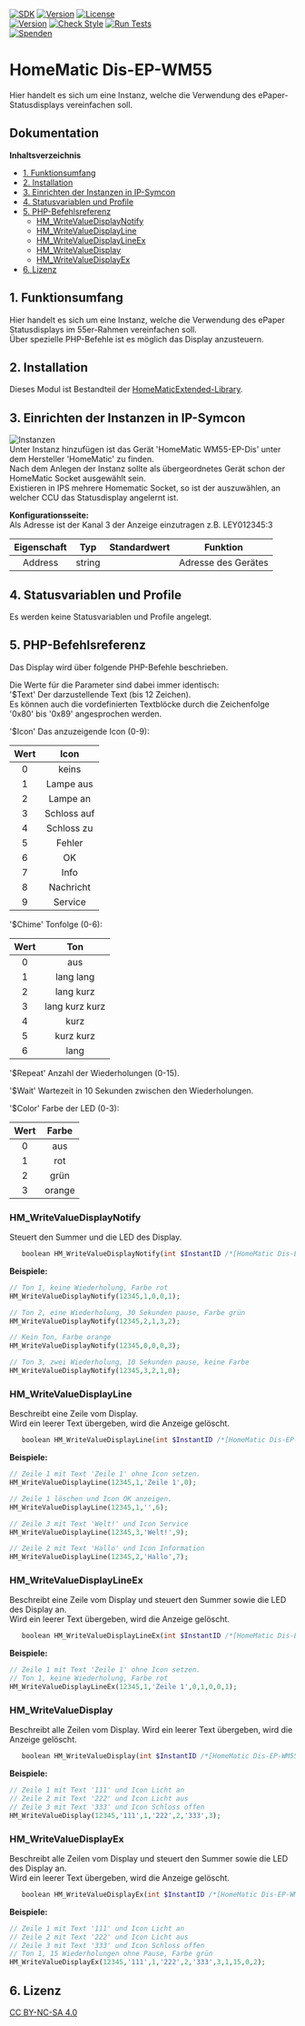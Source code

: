 [![SDK](https://img.shields.io/badge/Symcon-PHPModul-red.svg)](https://www.symcon.de/service/dokumentation/entwicklerbereich/sdk-tools/sdk-php/)
[![Version](https://img.shields.io/badge/Modul%20version-3.71-blue.svg)]()
[![License](https://img.shields.io/badge/License-CC%20BY--NC--SA%204.0-green.svg)](https://creativecommons.org/licenses/by-nc-sa/4.0/)  
[![Version](https://img.shields.io/badge/Symcon%20Version-6.1%20%3E-green.svg)](https://community.symcon.de/t/ip-symcon-6-1-stable-changelog/40276-IP-Symcon-5-1-%28Stable%29-Changelog)
[![Check Style](https://github.com/Nall-chan/HomematicExtended/workflows/Check%20Style/badge.svg)](https://github.com/Nall-chan/HomematicExtended/actions) [![Run Tests](https://github.com/Nall-chan/HomematicExtended/workflows/Run%20Tests/badge.svg)](https://github.com/Nall-chan/HomematicExtended/actions)   
[![Spenden](https://www.paypalobjects.com/de_DE/DE/i/btn/btn_donate_SM.gif)](../README.md#6-spenden) 

# HomeMatic Dis-EP-WM55  <!-- omit in toc -->
   Hier handelt es sich um eine Instanz, welche die Verwendung des ePaper-Statusdisplays vereinfachen soll.  

## Dokumentation <!-- omit in toc -->

**Inhaltsverzeichnis**

- [1. Funktionsumfang](#1-funktionsumfang)
- [2. Installation](#2-installation)
- [3. Einrichten der Instanzen in IP-Symcon](#3-einrichten-der-instanzen-in-ip-symcon)
- [4. Statusvariablen und Profile](#4-statusvariablen-und-profile)
- [5. PHP-Befehlsreferenz](#5-php-befehlsreferenz)
  - [HM_WriteValueDisplayNotify](#hm_writevaluedisplaynotify)
  - [HM_WriteValueDisplayLine](#hm_writevaluedisplayline)
  - [HM_WriteValueDisplayLineEx](#hm_writevaluedisplaylineex)
  - [HM_WriteValueDisplay](#hm_writevaluedisplay)
  - [HM_WriteValueDisplayEx](#hm_writevaluedisplayex)
- [6. Lizenz](#6-lizenz)

## 1. Funktionsumfang

   Hier handelt es sich um eine Instanz, welche die Verwendung des ePaper Statusdisplays im 55er-Rahmen vereinfachen soll.  
   Über spezielle PHP-Befehle ist es möglich das Display anzusteuern.  

## 2. Installation

Dieses Modul ist Bestandteil der [HomeMaticExtended-Library](../).  

## 3. Einrichten der Instanzen in IP-Symcon


![Instanzen](../docs/HMExtendedInstanzen.png)  
   Unter Instanz hinzufügen ist das Gerät 'HomeMatic WM55-EP-Dis' unter dem Hersteller 'HomeMatic' zu finden.  
   Nach dem Anlegen der Instanz sollte als übergeordnetes Gerät schon der HomeMatic Socket ausgewählt sein.  
   Existieren in IPS mehrere Homematic Socket, so ist der auszuwählen, an welcher CCU das Statusdisplay angelernt ist.  

**Konfigurationsseite:**  
   Als Adresse ist der Kanal 3 der Anzeige einzutragen z.B. LEY012345:3  

| Eigenschaft |  Typ   | Standardwert |      Funktion       |
| :---------: | :----: | :----------: | :-----------------: |
|   Address   | string |              | Adresse des Gerätes |


## 4. Statusvariablen und Profile  

   Es werden keine Statusvariablen und Profile angelegt.  


## 5. PHP-Befehlsreferenz

   Das Display wird über folgende PHP-Befehle beschrieben.  

   Die Werte für die Parameter sind dabei immer identisch:  
   '$Text' Der darzustellende Text (bis 12 Zeichen).  
       Es können auch die vordefinierten Textblöcke durch die Zeichenfolge '0x80' bis '0x89' angesprochen werden.  

   '$Icon' Das anzuzeigende Icon (0-9):  

| Wert  |    Icon     |
| :---: | :---------: |
|   0   |    keins    |
|   1   |  Lampe aus  |
|   2   |  Lampe an   |
|   3   | Schloss auf |
|   4   | Schloss zu  |
|   5   |   Fehler    |
|   6   |     OK      |
|   7   |    Info     |
|   8   |  Nachricht  |
|   9   |   Service   |

   '$Chime' Tonfolge (0-6):  

| Wert  |      Ton       |
| :---: | :------------: |
|   0   |      aus       |
|   1   |   lang lang    |
|   2   |   lang kurz    |
|   3   | lang kurz kurz |
|   4   |      kurz      |
|   5   |   kurz kurz    |
|   6   |      lang      |

   '$Repeat' Anzahl der Wiederholungen (0-15).  

   '$Wait' Wartezeit in 10 Sekunden zwischen den Wiederholungen.  

   '$Color' Farbe der LED (0-3):  

| Wert  | Farbe  |
| :---: | :----: |
|   0   |  aus   |
|   1   |  rot   |
|   2   |  grün  |
|   3   | orange |


   
### HM_WriteValueDisplayNotify  

Steuert den Summer und die LED des Display.  

 ```php
    boolean HM_WriteValueDisplayNotify(int $InstantID /*[HomeMatic Dis-EP-WM55]*/,int $Chime, int $Repeat, int $Wait, int $Color)
```  

**Beispiele:**  

```php
// Ton 1, keine Wiederholung, Farbe rot
HM_WriteValueDisplayNotify(12345,1,0,0,1);

// Ton 2, eine Wiederholung, 30 Sekunden pause, Farbe grün
HM_WriteValueDisplayNotify(12345,2,1,3,2);

// Kein Ton, Farbe orange
HM_WriteValueDisplayNotify(12345,0,0,0,3);

// Ton 3, zwei Wiederholung, 10 Sekunden pause, keine Farbe
HM_WriteValueDisplayNotify(12345,3,2,1,0);
```

### HM_WriteValueDisplayLine  

Beschreibt eine Zeile vom Display.  
Wird ein leerer Text übergeben, wird die Anzeige gelöscht.  

 ```php
    boolean HM_WriteValueDisplayLine(int $InstantID /*[HomeMatic Dis-EP-WM55]*/,int $Line, string $Text, int $Icon)
```  

**Beispiele:**  

```php
// Zeile 1 mit Text 'Zeile 1' ohne Icon setzen.
HM_WriteValueDisplayLine(12345,1,'Zeile 1',0);

// Zeile 1 löschen und Icon OK anzeigen.
HM_WriteValueDisplayLine(12345,1,'',6);

// Zeile 3 mit Text 'Welt!' und Icon Service
HM_WriteValueDisplayLine(12345,3,'Welt!',9);

// Zeile 2 mit Text 'Hallo' und Icon Information
HM_WriteValueDisplayLine(12345,2,'Hallo',7);
```

### HM_WriteValueDisplayLineEx  

Beschreibt eine Zeile vom Display und steuert den Summer sowie die LED des Display an.  
Wird ein leerer Text übergeben, wird die Anzeige gelöscht.  

 ```php
    boolean HM_WriteValueDisplayLineEx(int $InstantID /*[HomeMatic Dis-EP-WM55]*/,int $Line, string $Text, int $Icon, int $Chime, int $Repeat, int $Wait, int $Color)
```  

**Beispiele:**  

```php
// Zeile 1 mit Text 'Zeile 1' ohne Icon setzen.
// Ton 1, keine Wiederholung, Farbe rot
HM_WriteValueDisplayLineEx(12345,1,'Zeile 1',0,1,0,0,1);
```

### HM_WriteValueDisplay  

Beschreibt alle Zeilen vom Display.
Wird ein leerer Text übergeben, wird die Anzeige gelöscht.  

 ```php
    boolean HM_WriteValueDisplay(int $InstantID /*[HomeMatic Dis-EP-WM55]*/,string $Text1, int $Icon1, string $Text2, int $Icon2, string $Text3, int $Icon3)
```  

**Beispiele:**  

```php
// Zeile 1 mit Text '111' und Icon Licht an
// Zeile 2 mit Text '222' und Icon Licht aus
// Zeile 3 mit Text '333' und Icon Schloss offen
HM_WriteValueDisplay(12345,'111',1,'222',2,'333',3);
```

### HM_WriteValueDisplayEx  

Beschreibt alle Zeilen vom Display und steuert den Summer sowie die LED des Display an.  
Wird ein leerer Text übergeben, wird die Anzeige gelöscht.  

 ```php
    boolean HM_WriteValueDisplayEx(int $InstantID /*[HomeMatic Dis-EP-WM55]*/,string $Text1, int $Icon1, string $Text2, int $Icon2, string $Text3, int $Icon3, int $Chime, int $Repeat, int $Wait, int $Color)
```  

**Beispiele:**  

```php
// Zeile 1 mit Text '111' und Icon Licht an
// Zeile 2 mit Text '222' und Icon Licht aus
// Zeile 3 mit Text '333' und Icon Schloss offen
// Ton 1, 15 Wiederholungen ohne Pause, Farbe grün
HM_WriteValueDisplayEx(12345,'111',1,'222',2,'333',3,1,15,0,2);
```   

## 6. Lizenz

  [CC BY-NC-SA 4.0](https://creativecommons.org/licenses/by-nc-sa/4.0/)  
